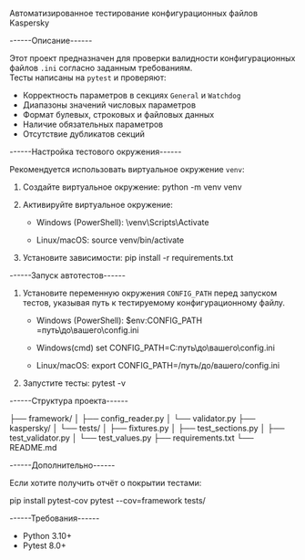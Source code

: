 
Автоматизированное тестирование конфигурационных файлов Kaspersky

------Описание------

Этот проект предназначен для проверки валидности конфигурационных файлов `.ini` согласно заданным требованиям.  
Тесты написаны на `pytest` и проверяют:
- Корректность параметров в секциях `General` и `Watchdog`
- Диапазоны значений числовых параметров
- Формат булевых, строковых и файловых данных
- Наличие обязательных параметров
- Отсутствие дубликатов секций


------Настройка тестового окружения------

Рекомендуется использовать виртуальное окружение `venv`:

1. Создайте виртуальное окружение:
   python -m venv venv

2. Активируйте виртуальное окружение:

   - Windows (PowerShell):
     \venv\Scripts\Activate

   - Linux/macOS:
     source venv/bin/activate

3. Установите зависимости:
   pip install -r requirements.txt


------Запуск автотестов------

1. Установите переменную окружения `CONFIG_PATH` перед запуском тестов, указывая путь к тестируемому конфигурационному файлу.

   - Windows (PowerShell):
     $env:CONFIG_PATH =путь\до\вашего\config.ini

   - Windows(cmd)
     set CONFIG_PATH=C:путь\до\вашего\config.ini 

   - Linux/macOS:
     export CONFIG_PATH=/путь/до/вашего/config.ini
   

2. Запустите тесты:
   pytest -v

------Структура проекта------

├── framework/
│   ├── config_reader.py
│   └── validator.py
├── kaspersky/
│   └── tests/
│       ├── fixtures.py
│       ├── test_sections.py
│       ├── test_validator.py
│       └── test_values.py
├── requirements.txt
└── README.md


------Дополнительно------

Если хотите получить отчёт о покрытии тестами:

pip install pytest-cov
pytest --cov=framework tests/


------Требования------

- Python 3.10+
- Pytest 8.0+